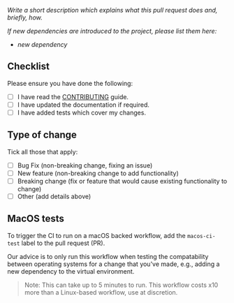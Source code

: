 _Write a short description which explains what this pull request does and, briefly, how._

_If new dependencies are introduced to the project, please list them here:_

* _new dependency_

## Checklist

Please ensure you have done the following:

* [ ] I have read the [CONTRIBUTING](../CONTRIBUTING.md) guide.
* [ ] I have updated the documentation if required.
* [ ] I have added tests which cover my changes.

## Type of change

Tick all those that apply:

* [ ] Bug Fix (non-breaking change, fixing an issue)
* [ ] New feature (non-breaking change to add functionality)
* [ ] Breaking change (fix or feature that would cause existing functionality to change)
* [ ] Other (add details above)

## MacOS tests

To trigger the CI to run on a macOS backed workflow, add the `macos-ci-test` label to the pull request (PR).

Our advice is to only run this workflow when testing the compatability between operating systems for a change that you've made, e.g., adding a new dependency to the virtual environment.

> Note: This can take up to 5 minutes to run. This workflow costs x10 more than a Linux-based workflow, use at discretion. 
